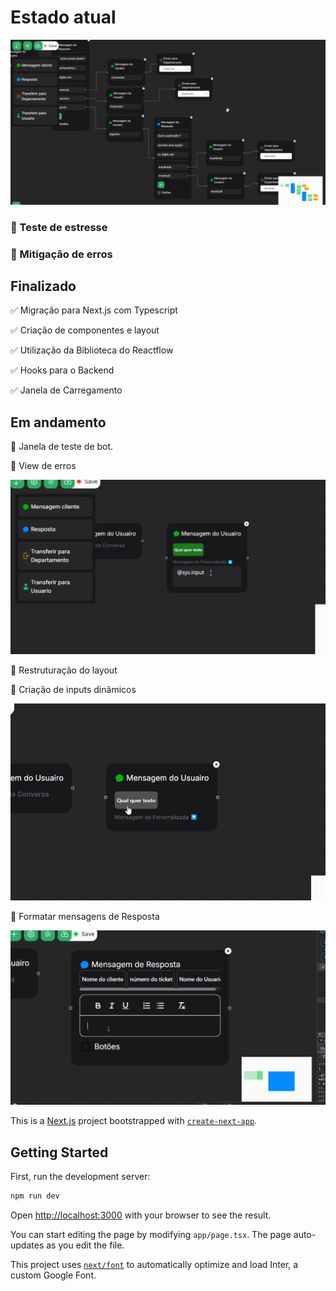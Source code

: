 # Estado atual

<img src="public/apresentation.gif" >

### 🛑 Teste de estresse

### 🛑 Mitigação de erros

## Finalizado

✅ Migração para Next.js com Typescript

✅ Criação de componentes e layout

✅ Utilização da Biblioteca do Reactflow

✅ Hooks para o Backend

✅ Janela de Carregamento

## Em andamento

🚀 Janela de teste de bot.

🚀 View de erros

<img src="public/autoErro.gif"  />

🚀 Restruturação do layout

🚀 Criação de inputs dinâmicos

<img src="public/auto.gif"  />

🚀 Formatar mensagens de Resposta

<img src="public/Input.gif" />

This is a [Next.js](https://nextjs.org/) project bootstrapped with [`create-next-app`](https://github.com/vercel/next.js/tree/canary/packages/create-next-app).

## Getting Started

First, run the development server:

```bash
npm run dev
```

Open [http://localhost:3000](http://localhost:3000) with your browser to see the result.

You can start editing the page by modifying `app/page.tsx`. The page auto-updates as you edit the file.

This project uses [`next/font`](https://nextjs.org/docs/basic-features/font-optimization) to automatically optimize and load Inter, a custom Google Font.
